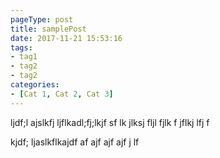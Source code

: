 ```yaml
---
pageType: post
title: samplePost
date: 2017-11-21 15:53:16
tags:
- tag1
- tag2
- tag2
categories:
- [Cat 1, Cat 2, Cat 3]
---
```


ljdf;l ajslkfj ljflkadl;fj;lkjf sf lk jlksj fljl fjlk f jflkj lfj f

<!-- More -->

kjdf; ljaslkflkajdf
af
ajf
ajf
ajf
j
lf